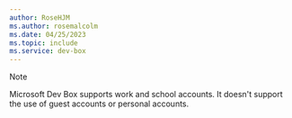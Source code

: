 ```yaml
---
author: RoseHJM
ms.author: rosemalcolm
ms.date: 04/25/2023
ms.topic: include
ms.service: dev-box
---
```


> [!NOTE]
> Microsoft Dev Box supports work and school accounts. It doesn't support the use of guest accounts or personal accounts.